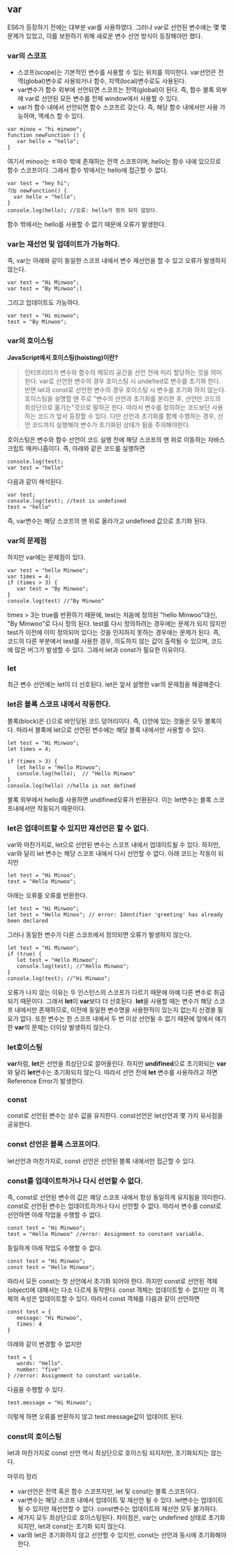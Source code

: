 ## var

ES6가 등장하기 전에는 대부분 var를 사용하였다. 그러나 var로 선언된 변수에는 몇 몇 문제가 있었고, 이를 보완하기 위해 새로운 변수 선언 방식이 등장해야만 했다.

### var의 스코프

- 스코프(scope)는 기본적인 변수를 사용할 수 있는 위치를 의미한다. var선언은 전역(global)변수로 사용되거나 함수, 지역(local)변수로도 사용된다.
- var변수가 함수 외부에 선언되면 스코프는 전역(global)이 된다. 즉, 함수 블록 외부에 var로 선언된 모든 변수를 전체 window에서 사용할 수 있다.
- var가 함수 내에서 선언되면 함수 스코프르 갖는다. 즉, 해당 함수 내에서만 사용 가능하며, 액세스 할 수 있다.

```
var minoo = "hi minwoo";
function newFunction () {
   var hello = "hello";
}
```

여기서 minoo는 ㅎ마수 밖에 존재하는 전역 스코프이며, hello는 함수 내에 있으므로 함수 스코프이다. 그래서 함수 밖에서는 hello에 접근할 수 없다.

```
var test = "hey hi";
기능 newFunction() {
  var hello = "hello";
}
console.log(hello); //오류: hello가 정의 되지 않았다.
```

함수 밖에서는 hello를 사용할 수 없기 때문에 오류가 발생한다.

### var는 재선언 및 업데이트가 가능하다.

즉, var는 아래와 같이 동일한 스코프 내에서 변수 재선언을 할 수 있고 오류가 발생하지 않는다.

```
var test = "Hi Minwoo";
var test = "By Minwoo";l
```

그리고 업데이트도 가능하다.

```
var test = "Hi minwoo";
test = "By Minwoo";
```

### var의 호이스팅

**JavaScript에서 호이스팅(hoisting)이란?**

> 인터프리터가 변수와 함수의 메모리 공간을 선언 전에 미리 할당하는 것을 의미한다. var로 선언한 변수의 경우 호이스팅 시 undefied로 변수를 초기화 한다. 반면 let과 const로 선언한 변수의 경우 호이스팅 시 변수를 초기화 하지 않는다.
> 호이스팅을 설명할 땐 주로 "변수의 선언과 초기화를 분리한 후, 선언만 코드의 최상단으로 옮기는"것으로 말하곤 한다. 따라서 변수를 정의하는 코드보단 사용하는 코드가 앞서 등장할 수 있다. 다만 선언과 초기화를 함께 수행하는 경우, 선언 코드까지 실행해야 변수가 초기화된 상태가 됨을 주의해야한다.

호이스팅은 변수와 함수 선언이 코드 실행 전에 해당 스코프의 맨 위로 이동하는 자바스크립트 매커니즘이다. 즉, 아래와 같은 코드를 실행하면

```
console.log(test);
var test = "hello"
```

다음과 같이 해석된다.

```
var test;
console.log(test); //test is undefined
test = "hello"
```

즉, var변수는 해당 스코프의 맨 위로 올라가고 undefined 값으로 초기화 된다.

### var의 문제점

하지만 var에는 문제점이 있다.

```
var test = "hello Minwoo";
var times = 4;
if (times > 3) {
   var test = "By Minwoo";
}
console.log(test) //"By Minwoo"
```

times > 3는 true를 반환하기 때문에, test는 처음에 정의된 "hello Minwoo"대신, "By Minwoo"로 다시 정의 된다. test를 다시 정의하려는 경우에는 문제가 되지 않지만 test가 이전에 이미 정의되어 있다는 것을 인지하지 못하는 경우에는 문제가 된다.
즉, 코드의 다른 부분에서 test를 사용한 경우, 의도하지 않는 값이 출력될 수 있으며, 코드에 많은 버그가 발생할 수 있다. 그래서 let과 const가 필요한 이유이다.

### let

최근 변수 선언에는 let이 더 선호된다. let은 앞서 설명한 var의 문제점을 해결해준다.

### let은 블록 스코프 내에서 작동한다.

블록(block)은 {}으로 바인딩된 코드 덩어리이다. 즉, {}안에 있는 것들은 모두 블록이다.
따라서 블록에 let으로 선언된 변수에는 해당 블록 내에서만 사용할 수 있다.

```
let test = "Hi Minwoo";
let times = 4;

if (times > 3) {
   let hello = "Hello Minwoo";
   console.log(hello);  // "Hello Minwoo"
}
console.log(hello) //hello is not defined
```

블록 외부에서 hello를 사용하면 undifined오류가 반환된다. 이는 let변수는 블록 스코프내에서만 작동되기 때문이다.

### let은 업데이트할 수 있지만 재선언은 할 수 없다.

var와 마찬가지로, let으로 선언된 변수는 스코프 내에서 업데이트될 수 있다. 하지만, var와 달리 let 변수는 해당 스코프 내에서 다시 선언할 수 없다.
아래 코드는 작동이 되지만

```
let test = "Hi Minoo";
test = "Hello Minwoo";
```

아래는 오류를 오류를 반환한다.

```
let test = "Hi Minwoo";
let test = "Hello Minoo"; // error: Identifier 'greeting' has already been declared
```

그러나 동일한 변수가 다른 스코프에서 정의되면 오류가 발생하지 않는다.

```
let test = "Hi Minwoo";
if (true) {
   let test = "Hello Minwoo";
   console.log(test); //"Hello Minwoo";
}
console.log(test); //"Hi Minwoo";
```

오류가 나지 않는 이유는 두 인스턴스의 스코프가 다르기 때문에 아예 다른 변수로 취급되기 때문이다.
그래서 **let**이 **var**보다 더 선호된다. **let**을 사용할 때는 변수가 해당 스코프 내에서만 존재하므로, 이전에 동일한 변수명을 사용한적이 있는지 없는지 신경쓸 필요가 없다.
또한 변수는 한 스코프 내에서 두 번 이상 선언될 수 없기 때문에 앞에서 얘기한 **var**의 문제는 더이상 발생하지 않는다.

### let호이스팅

**var**처럼, **let**은 선언을 최상단으로 끌어올린다. 하지만 **undifined**으로 초기화되는 **var**와 달리 **let**변수는 초기화되지 않는다. 따라서 선언 전에 **let** 변수를 사용하려고 하면 Reference Error가 발생한다.

### const

const로 선언된 변수는 상수 값을 유지한다. const선언은 let선언과 몇 가지 유사점을 공유한다.

### const 선언은 블록 스코프이다.

let선언과 마찬가지로, const 선언은 선언된 블록 내에서만 접근할 수 있다.

### const를 업데이트하거나 다시 선언할 수 없다.

즉, const로 선언된 변수의 값은 해당 스코프 내에서 항상 동일하게 유지됨을 의미한다. const로 선언된 변수는 업데이트하거나 다시 선언할 수 없다. 따라서 변수를 const로 선언하면 아래 작업을 수행할 수 없다.

```
const test = "Hi Minwoo";
test = "Hello Minwoo" //error: Assignment to constant variable.
```

동일하게 아래 작업도 수행할 수 없다.

```
const test = "Hi Minwoo";
const test = "Hello Minwoo";
```

따라서 모든 const는 첫 선언에서 초기화 되어야 한다.
하지만 const로 선언된 객체(object)에 대해서는 다소 다르게 동작한다. const 객체는 업데이트할 수 없지만 이 객체의 속성은 업데이트할 수 있다. 따라서 const 객체를 다음과 같이 선언하면

```
const test = {
   message: "Hi Minwoo",
   times: 4
}
```

아래와 같이 변경할 수 없지만

```
test = {
   words: "Hello".
   number: "five"
} //error: Assignment to constant variable.
```

다음을 수행할 수 있다.

```
test.message = "Hi Minwoo";
```

이렇게 하면 오류를 반환하지 않고 test.message값이 업데이트 된다.

### const의 호이스팅

let과 마찬가지로 const 선언 역시 최상단으로 호이스팅 되지지만, 초기화되지는 않는다.

마무리 정리

- var선언은 전역 혹은 함수 스코프지만, let 및 const는 블록 스코프이다.
- var변수는 해당 스코프 내에서 업데이트 및 재선언 될 수 있다. let변수는 업데이트될 수 있지만 재선언할 수 없다. const변수는 업데이트와 재선언 모두 불가하다.
- 세가지 모두 최상단으로 호이스팅된다. 차이점은, var는 undefined 상태로 초기화 되지만, let과 const는 초기화 되지 않는다.
- var와 let은 초기화하지 않고 선안할 수 있지만, const는 선언과 동시에 초기화해야 한다.
